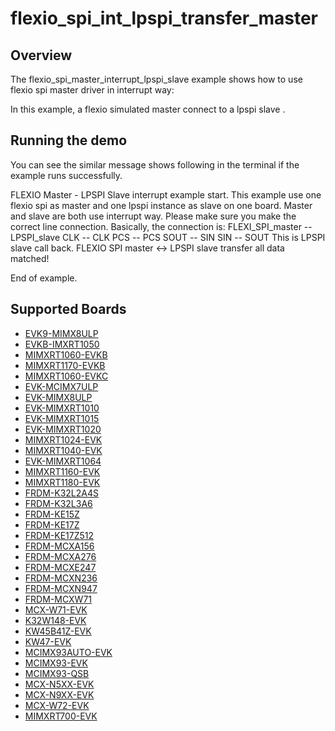 # flexio_spi_int_lpspi_transfer_master

## Overview
The flexio_spi_master_interrupt_lpspi_slave example shows how to use flexio spi master driver in interrupt way:

In this example, a flexio simulated master connect to a lpspi slave .


## Running the demo
You can see the similar message shows following in the terminal if the example runs successfully.

FLEXIO Master - LPSPI Slave interrupt example start.
This example use one flexio spi as master and one lpspi instance as slave on one board.
Master and slave are both use interrupt way.
Please make sure you make the correct line connection. Basically, the connection is:
FLEXI_SPI_master -- LPSPI_slave
      CLK        --    CLK
      PCS        --    PCS
      SOUT       --    SIN
      SIN        --    SOUT
This is LPSPI slave call back.
FLEXIO SPI master <-> LPSPI slave transfer all data matched!

End of example.

## Supported Boards
- [EVK9-MIMX8ULP](../../../../../_boards/evk9mimx8ulp/driver_examples/flexio/spi/int_lpspi_transfer/master/example_board_readme.md)
- [EVKB-IMXRT1050](../../../../../_boards/evkbimxrt1050/driver_examples/flexio/spi/int_lpspi_transfer/master/example_board_readme.md)
- [MIMXRT1060-EVKB](../../../../../_boards/evkbmimxrt1060/driver_examples/flexio/spi/int_lpspi_transfer/master/example_board_readme.md)
- [MIMXRT1170-EVKB](../../../../../_boards/evkbmimxrt1170/driver_examples/flexio/spi/int_lpspi_transfer/master/example_board_readme.md)
- [MIMXRT1060-EVKC](../../../../../_boards/evkcmimxrt1060/driver_examples/flexio/spi/int_lpspi_transfer/master/example_board_readme.md)
- [EVK-MCIMX7ULP](../../../../../_boards/evkmcimx7ulp/driver_examples/flexio/spi/int_lpspi_transfer/master/example_board_readme.md)
- [EVK-MIMX8ULP](../../../../../_boards/evkmimx8ulp/driver_examples/flexio/spi/int_lpspi_transfer/master/example_board_readme.md)
- [EVK-MIMXRT1010](../../../../../_boards/evkmimxrt1010/driver_examples/flexio/spi/int_lpspi_transfer/master/example_board_readme.md)
- [EVK-MIMXRT1015](../../../../../_boards/evkmimxrt1015/driver_examples/flexio/spi/int_lpspi_transfer/master/example_board_readme.md)
- [EVK-MIMXRT1020](../../../../../_boards/evkmimxrt1020/driver_examples/flexio/spi/int_lpspi_transfer/master/example_board_readme.md)
- [MIMXRT1024-EVK](../../../../../_boards/evkmimxrt1024/driver_examples/flexio/spi/int_lpspi_transfer/master/example_board_readme.md)
- [MIMXRT1040-EVK](../../../../../_boards/evkmimxrt1040/driver_examples/flexio/spi/int_lpspi_transfer/master/example_board_readme.md)
- [EVK-MIMXRT1064](../../../../../_boards/evkmimxrt1064/driver_examples/flexio/spi/int_lpspi_transfer/master/example_board_readme.md)
- [MIMXRT1160-EVK](../../../../../_boards/evkmimxrt1160/driver_examples/flexio/spi/int_lpspi_transfer/master/example_board_readme.md)
- [MIMXRT1180-EVK](../../../../../_boards/evkmimxrt1180/driver_examples/flexio/spi/int_lpspi_transfer/master/example_board_readme.md)
- [FRDM-K32L2A4S](../../../../../_boards/frdmk32l2a4s/driver_examples/flexio/spi/int_lpspi_transfer/master/example_board_readme.md)
- [FRDM-K32L3A6](../../../../../_boards/frdmk32l3a6/driver_examples/flexio/spi/int_lpspi_transfer/master/example_board_readme.md)
- [FRDM-KE15Z](../../../../../_boards/frdmke15z/driver_examples/flexio/spi/int_lpspi_transfer/master/example_board_readme.md)
- [FRDM-KE17Z](../../../../../_boards/frdmke17z/driver_examples/flexio/spi/int_lpspi_transfer/master/example_board_readme.md)
- [FRDM-KE17Z512](../../../../../_boards/frdmke17z512/driver_examples/flexio/spi/int_lpspi_transfer/master/example_board_readme.md)
- [FRDM-MCXA156](../../../../../_boards/frdmmcxa156/driver_examples/flexio/spi/int_lpspi_transfer/master/example_board_readme.md)
- [FRDM-MCXA276](../../../../../_boards/frdmmcxa276/driver_examples/flexio/spi/int_lpspi_transfer/master/example_board_readme.md)
- [FRDM-MCXE247](../../../../../_boards/frdmmcxe247/driver_examples/flexio/spi/int_lpspi_transfer/master/example_board_readme.md)
- [FRDM-MCXN236](../../../../../_boards/frdmmcxn236/driver_examples/flexio/spi/int_lpspi_transfer/master/example_board_readme.md)
- [FRDM-MCXN947](../../../../../_boards/frdmmcxn947/driver_examples/flexio/spi/int_lpspi_transfer/master/example_board_readme.md)
- [FRDM-MCXW71](../../../../../_boards/frdmmcxw71/driver_examples/flexio/spi/int_lpspi_transfer/master/example_board_readme.md)
- [MCX-W71-EVK](../../../../../_boards/mcxw71evk/driver_examples/flexio/spi/int_lpspi_transfer/master/example_board_readme.md)
- [K32W148-EVK](../../../../../_boards/k32w148evk/driver_examples/flexio/spi/int_lpspi_transfer/master/example_board_readme.md)
- [KW45B41Z-EVK](../../../../../_boards/kw45b41zevk/driver_examples/flexio/spi/int_lpspi_transfer/master/example_board_readme.md)
- [KW47-EVK](../../../../../_boards/kw47evk/driver_examples/flexio/spi/int_lpspi_transfer/master/example_board_readme.md)
- [MCIMX93AUTO-EVK](../../../../../_boards/mcimx93autoevk/driver_examples/flexio/spi/int_lpspi_transfer/master/example_board_readme.md)
- [MCIMX93-EVK](../../../../../_boards/mcimx93evk/driver_examples/flexio/spi/int_lpspi_transfer/master/example_board_readme.md)
- [MCIMX93-QSB](../../../../../_boards/mcimx93qsb/driver_examples/flexio/spi/int_lpspi_transfer/master/example_board_readme.md)
- [MCX-N5XX-EVK](../../../../../_boards/mcxn5xxevk/driver_examples/flexio/spi/int_lpspi_transfer/master/example_board_readme.md)
- [MCX-N9XX-EVK](../../../../../_boards/mcxn9xxevk/driver_examples/flexio/spi/int_lpspi_transfer/master/example_board_readme.md)
- [MCX-W72-EVK](../../../../../_boards/mcxw72evk/driver_examples/flexio/spi/int_lpspi_transfer/master/example_board_readme.md)
- [MIMXRT700-EVK](../../../../../_boards/mimxrt700evk/driver_examples/flexio/spi/int_lpspi_transfer/master/example_board_readme.md)
